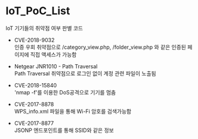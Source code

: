 # IoT_PoC_List

IoT 기기들의 취약점 여부 판별 코드

* CVE-2018-9032  
  인증 우회 취약점으로 /category_view.php, /folder_view.php 와 같은 인증된 페이지에 직접 액세스가 가능함  

* Netgear JNR1010 - Path Traversal  
  Path Traversal 취약점으로 로그인 없이 계정 관련 파일이 노출됨  

* CVE-2018-15840  
  'nmap -f'를 이용한 DoS공격으로 기기를 멈춤  
  
* CVE-2017-8878  
  WPS_info.xml 파일을 통해 Wi-Fi 암호를 검색가능함  

* CVE-2017-8877  
  JSONP 엔드포인트를 통해 SSID와 같은 정보 
  
  
